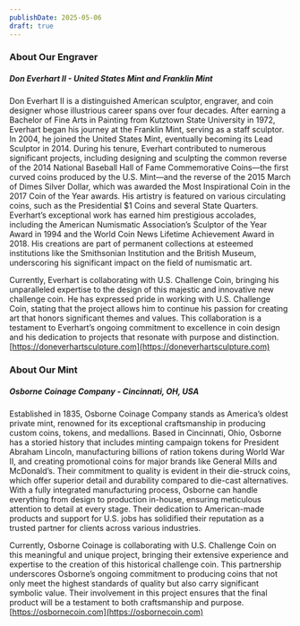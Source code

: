 ```yaml
---
publishDate: 2025-05-06
draft: true
---
```


### About Our Engraver
##### Don Everhart II - United States Mint and Franklin Mint

Don Everhart II is a distinguished American sculptor, engraver, and coin designer whose illustrious career spans over four decades. After earning a Bachelor of Fine Arts in Painting from Kutztown State University in 1972, Everhart began his journey at the Franklin Mint, serving as a staff sculptor. In 2004, he joined the United States Mint, eventually becoming its Lead Sculptor in 2014. During his tenure, Everhart contributed to numerous significant projects, including designing and sculpting the common reverse of the 2014 National Baseball Hall of Fame Commemorative Coins—the first curved coins produced by the U.S. Mint—and the reverse of the 2015 March of Dimes Silver Dollar, which was awarded the Most Inspirational Coin in the 2017 Coin of the Year awards. His artistry is featured on various circulating coins, such as the Presidential $1 Coins and several State Quarters. Everhart’s exceptional work has earned him prestigious accolades, including the American Numismatic Association’s Sculptor of the Year Award in 1994 and the World Coin News Lifetime Achievement Award in 2018. His creations are part of permanent collections at esteemed institutions like the Smithsonian Institution and the British Museum, underscoring his significant impact on the field of numismatic art.

Currently, Everhart is collaborating with U.S. Challenge Coin, bringing his unparalleled expertise to the design of this majestic and innovative new challenge coin. He has expressed pride in working with U.S. Challenge Coin, stating that the project allows him to continue his passion for creating art that honors significant themes and values. This collaboration is a testament to Everhart’s ongoing commitment to excellence in coin design and his dedication to projects that resonate with purpose and distinction.
[https://doneverhartsculpture.com](https://doneverhartsculpture.com)

### About Our Mint
##### Osborne Coinage Company - Cincinnati, OH, USA

Established in 1835, Osborne Coinage Company stands as America’s oldest private mint, renowned for its exceptional craftsmanship in producing custom coins, tokens, and medallions. Based in Cincinnati, Ohio, Osborne has a storied history that includes minting campaign tokens for President Abraham Lincoln, manufacturing billions of ration tokens during World War II, and creating promotional coins for major brands like General Mills and McDonald’s. Their commitment to quality is evident in their die-struck coins, which offer superior detail and durability compared to die-cast alternatives. With a fully integrated manufacturing process, Osborne can handle everything from design to production in-house, ensuring meticulous attention to detail at every stage. Their dedication to American-made products and support for U.S. jobs has solidified their reputation as a trusted partner for clients across various industries.

Currently, Osborne Coinage is collaborating with U.S. Challenge Coin on this meaningful and unique project, bringing their extensive experience and expertise to the creation of this historical challenge coin. This partnership underscores Osborne’s ongoing commitment to producing coins that not only meet the highest standards of quality but also carry significant symbolic value. Their involvement in this project ensures that the final product will be a testament to both craftsmanship and purpose.
[https://osbornecoin.com](https://osbornecoin.com)